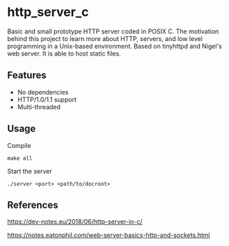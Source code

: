 # http_server_c
Basic and small prototype HTTP server coded in POSIX C. The motivation behind this project to learn more about HTTP, servers, and low level programming in a Unix-based environment. Based on tinyhttpd and Nigel's web server. It is able to host static files.

## Features

- No dependencies
- HTTP/1.0/1.1 support
- Multi-threaded

## Usage
Compile
```
make all
```

Start the server
```
./server <port> <path/to/docroot>
```
## References
https://dev-notes.eu/2018/06/http-server-in-c/

https://notes.eatonphil.com/web-server-basics-http-and-sockets.html


